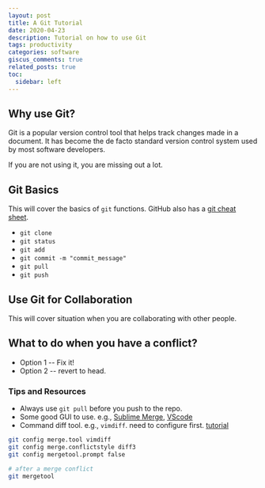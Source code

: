 ```yaml
---
layout: post
title: A Git Tutorial
date: 2020-04-23 
description: Tutorial on how to use Git
tags: productivity
categories: software
giscus_comments: true
related_posts: true
toc:
  sidebar: left
---
```


## Why use Git?
Git is a popular version control tool that helps track changes made in a document. It has become the de facto standard version control system used by most software developers. 

If you are not using it, you are missing out a lot. 

##  Git Basics

This will cover the basics of `git` functions. GitHub also has a [git cheat sheet](https://education.github.com/git-cheat-sheet-education.pdf).

- `git clone`
- `git status`
- `git add`
- `git commit -m "commit_message"`
- `git pull`
- `git push`

## Use Git for Collaboration

This will cover situation when you are collaborating with other people. 



## What to do when you have a conflict?

- Option 1 -- Fix it!
- Option 2 -- revert to head.



### Tips and Resources

- Always use `git pull` before you push to the repo. 
- Some good GUI to use. e.g., [Sublime Merge](https://www.sublimemerge.com/), [VScode](https://code.visualstudio.com/)
- Command diff tool. e.g., `vimdiff`. need to configure first. [tutorial](https://www.rosipov.com/blog/use-vimdiff-as-git-mergetool/)

```bash
git config merge.tool vimdiff
git config merge.conflictstyle diff3
git config mergetool.prompt false

# after a merge conflict
git mergetool
```

